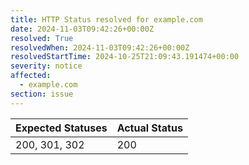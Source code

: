 ```yaml
---
title: HTTP Status resolved for example.com
date: 2024-11-03T09:42:26+00:00Z
resolved: True
resolvedWhen: 2024-11-03T09:42:26+00:00Z
resolvedStartTime: 2024-10-25T21:09:43.191474+00:00
severity: notice
affected:
  - example.com
section: issue
---
```


| Expected Statuses | Actual Status  |
|-------------------|----------------|
| 200, 301, 302 | 200 |

